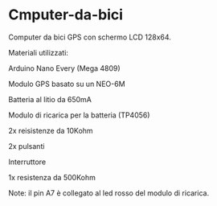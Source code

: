 # Cmputer-da-bici
Computer da bici GPS con schermo LCD 128x64.

Materiali utilizzati:

Arduino Nano Every (Mega 4809)

Modulo GPS basato su un NEO-6M

Batteria al litio da 650mA

Modulo di ricarica per la batteria (TP4056)

2x reisistenze da 10Kohm

2x pulsanti

Interruttore

1x resistenza da 500Kohm


Note: il pin A7 è collegato al led rosso del modulo di ricarica.
